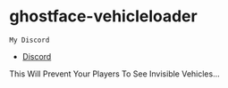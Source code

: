 # ghostface-vehicleloader

```My Discord```
- [Discord](https://discord.gg/UFng7DWnWP)


This Will Prevent Your Players To See Invisible Vehicles...
